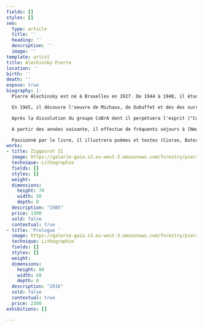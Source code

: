 ```yaml
---
fields: []
styles: []
seo:
  type: article
  title: ''
  heading: ''
  description: ''
  image: ''
template: artist
title: Alechinsky Pierre
location: ''
birth: ''
death: ''
expose: true
biography: |-
  Pierre Alechinsky est né à Bruxelles en 1927. De 1944 à 1948, il étudie la typographie, la photographie, les techniques d'illustration et d'imprimerie à l'Ecole nationale d'architecture et des arts décoratifs de la Cambre, à Bruxelles.

  En 1945, il découvre l'oeuvre de Michaux, de Dubuffet et des des surréalistes. Sa première exposition personnelle est organisée en 1947. Il rencontre Dotremont en 1949 et adhère au mouvement Cobra cette même année, rejoignant les artistes Asger Jorn et Karel Appel ; il en devient l'un des membres les plus productifs. Le rôle capital que joue pour lui le mouvement CoBrA tient autant aux personnes qu'aux idées défendues : spontanéité sans frein dans l'art, d'où rejet de l'abstraction pure et du "réalisme socialiste", refus de la spécialisation.

  Après la dissolution du groupe CoBrA dont il perpétuera l'esprit ("Cobra, c'est mon école", a-t-il pu dire), Pierre Alechinsky s'installe à Paris. Il complète également sa formation de graveur et s'initie à de nouvelles techniques à l'Atelier 17, dirigé par Stanley William Hayter. C'est l'époque, à partir de 1952, où il se lie d'amitié avec Alberto Giacometti, Bram van Velde, Wallace Ting, et où il commence une correspondance avec le calligraphe japonais Shiryu Morita de Kyoto. Il abandonne progressivement l'huile pour des matériaux plus rapides et plus souples comme l'encre, qui lui permet de donner libre cours à un style fluide et sensible. Fasciné par la calligraphie orientale, dont la spontanéité l'attire, il effectue plusieurs voyages en Extrême-Orient et tourne à Kyoto un film documentaire sur cet art traditionnel japonais.

  A partir des années soixante, il effectue de fréquents séjours à [New York](https://www.artsper.com/fr/oeuvres-d-art-contemporain/new-york), où il découvre une technique qui lui conviendra bien, la peinture acrylique, à laquelle l'initie Wallace Ting. Cette même année, il crée son œuvre la plus célèbre "Central Park", avec laquelle il inaugure la peinture "à remarques marginales", inspirée de la bande dessinée, où l'image centrale est entourée d'une série de vignettes destinées à compléter le sens du tableau.

  Passionné par le livre, il illustrera poèmes et textes (Cioran, Butor, Yves Bonnefoy, André Frénaud, Tardieu, etc.) et publiera de nombreux ouvrages. En 1983, Alechinsky devient professeur de peinture à l'Ecole Nationale Supérieure des Beaux Arts de Paris. Depuis les années 80, l'artiste poursuit ses recherches graphiques sur une grande variété de supports. C'est également à cette période qu'Alechinsky accède à la commande publique (Palais Bourbon, Hall du Ministère des Finances, etc.). Expositions et rétrospectives internationales le célèbrent, musées comme galeries accueillent son oeuvre dans le monde entier. Il vit et travaille à Bougival.
works:
- title: Ziggourat II
  image: https://galerie-gaia.s3.eu-west-3.amazonaws.com/forestry/pierre_alechinsky_galerie_catherine_putman_540.JPG
  technique: Lithographie
  fields: []
  styles: []
  weight: 
  dimensions:
    height: 70
    width: 50
    depth: 0
  description: "1985"
  price: 1300
  sold: false
  contextual: true
- title: 'Prologue '
  image: https://galerie-gaia.s3.eu-west-3.amazonaws.com/forestry/pierre_alechinsky_prologue_galerie_catherine_putman_951.jpg
  technique: Lithographie
  fields: []
  styles: []
  weight: 
  dimensions:
    height: 80
    width: 60
    depth: 0
  description: "2016"
  sold: false
  contextual: true
  price: 2300
exhibitions: []

---
```

